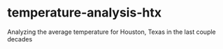 # temperature-analysis-htx
Analyzing the average temperature for Houston, Texas in the last couple decades
